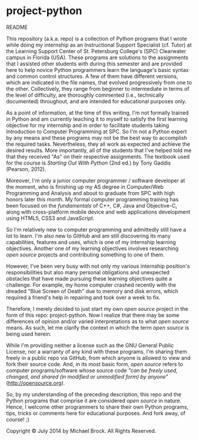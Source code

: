 project-python
==============
README

This repository (a.k.a. repo) is a collection of Python programs that I wrote while doing my internship as an Instructional Support Specialist (cf. Tutor) at the Learning Support Center of St. Petersburg College's (SPC) Clearwater campus in Florida (USA). These programs are solutions to the assignments that I assisted other students with during this semester and are provided here to help novice Python programmers learn the language's basic syntax and common control structures. A few of them have different versions, which are indicated in the file names, that evolved progressively from one to the other. Collectively, they range from beginner to intermediate in terms of the level of difficulty, are thoroughly commented (i.e., technically documented) throughout, and are intended for educational purposes only.

As a point of information, at the time of this writing, I'm not formally trained in Python and am currently teaching it to myself to satisfy the first learning objective for my internship and in order to facilitate students taking Introduction to Computer Programming at SPC. So I'm not a Python expert by any means and these programs may not be the best way to accomplish the required tasks. Nevertheless, they all work as expected and achieve the desired results. More importantly, all of the students that I've helped told me that they received "As" on their respective assignments. The textbook used for the course is *Starting Out With Python* (2nd ed.) by Tony Gaddis (Pearson, 2012).

Moreover, I'm only a junior computer programmer / software developer at the moment, who is finishing up my AS degree in Computer/Web Programming and Analysis and about to graduate from SPC with high honors later this month. My formal computer programming training has been focused on the *fundamentals* of C++, C#, Java and Objective-C, along with cross-platform mobile device and web applications development using HTML5, CSS3 and JavaScript. 

So I'm relatively new to computer programming and admittedly still have a lot to learn. I'm also new to GitHub and am still discovering its many capabilities, features and uses, which is one of my internship learning objectives. Another one of my learning objectives involves researching *open source* projects and contributing something to one of them.

However, I've been very busy with not only my various internship position's responsibilities but also many personal obligations and unexpected obstacles that have made pursuing these learning objectives quite a challenge. For example, my home computer crashed recently with the dreaded "Blue Screen of Death" due to memory and disk errors, which required a friend's help in repairing and took over a week to fix.

Therefore, I merely decided to just start my own *open source* project in the form of this repo: project-python. Now I realize that there may be some differences of opinion and/or varied interpretations as to what *open source* means. As such, let me clarify the context in which the term *open source* is being used herein. 

While I'm providing neither a license such as the GNU General Public License, nor a warranty of any kind with these programs, I'm sharing them freely in a public repo via GitHub, from which anyone is allowed to view and fork their source code. And, in its most basic form, *open source* refers to computer programs/software whose source code *"can be freely used, changed, and shared (in modified or unmodified form) by anyone"* (http://opensource.org). 

So, by my understanding of the preceding description, this repo and the Python programs that comprise it are considered *open source* in nature. Hence, I welcome other programmers to share their own Python programs, tips, tricks or comments here for educational purposes. And fork away, of course!  ;)

Copyright © July 2014 by Michael Brock. All Rights Reserved.
